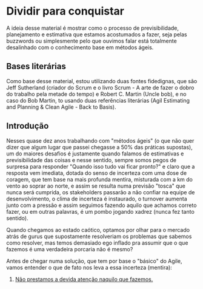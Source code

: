 # Dividir para conquistar

A ideia desse material é mostrar como o processo de previsibilidade, planejamento e estimativa que estamos acostumados a fazer, seja pelas buzzwords ou simplesmente pelo que ouvimos falar está totalmente desalinhado com o conhecimento base em métodos ágeis.

## Bases literárias

Como base desse material, estou utilizando duas fontes fidedignas, que são Jeff Sutherland (criador do Scrum e o livro Scrum - A arte de fazer o dobro do trabalho pela metade do tempo) e Robert C. Martin (Uncle bob), e no caso do Bob Martin, to usando duas referências literárias (Agil Estimating and Planning & Clean Agile - Back to Basis).

## Introdução

Nesses quase dez anos trabalhando com "métodos ágeis" (o que não quer dizer que algum lugar que passei chegasse a 50% das práticas supostas), um do maiores desafios é justamente quando falamos de estimativas e previsibilidade das coisas e nesse sentido, sempre somos pegos de surpresa para responder "Quando isso tudo vai ficar pronto?" e claro que a resposta vem imediata, dotada do senso de incerteza com uma dose de coragem, que tem base na mais profunda mentira, misturada com a km do vento ao soprar ao norte, e assim se resulta numa previsão "tosca" que nunca será cumprida, os stakeholders passarão a não confiar na equipe de desenvolvimento, o clima de incerteza é instaurado, o turnover aumenta junto com a pressão e assim seguimos fazendo aquilo que achamos correto fazer, ou em outras palavras, é um pombo jogando xadrez (nunca fez tanto sentido).

Quando chegamos ao estado caótico, optamos por olhar para o mercado atrás de gurus que supostamente resolveriam os problemas que sabemos como resolver, mas temos demasiado ego inflado pra assumir que o que fazemos é uma verdadeira porcaria não é mesmo? 

Antes de chegar numa solução, que tem por base o "básico" do Agile, vamos entender o que de fato nos leva a essa incerteza (mentira): 

1. [Não prestamos a devida atenção naquilo que fazemos.](https://github.com/thiagomarquessp/dividir-para-conquistar/blob/master/nao-saber-aquilo-que-fazemos.md)
